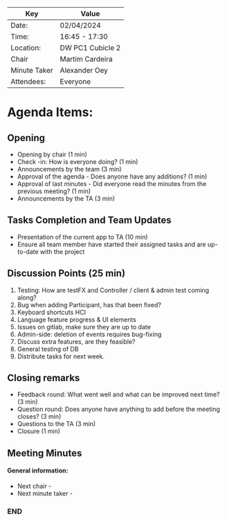 | Key | Value                        |
| --- |------------------------------|
| Date: | 02/04/2024                 |
| Time: | 16:45 - 17:30              |
| Location: | DW PC1 Cubicle 2       |
| Chair | Martim Cardeira            |
| Minute Taker | Alexander Oey       |
| Attendees: | Everyone              |

# Agenda Items:

## Opening
- Opening by chair (1 min)
- Check -in: How is everyone doing? (1 min)
- Announcements by the team (3 min)
- Approval of the agenda - Does anyone have any additions? (1 min)
- Approval of last minutes - Did everyone read the minutes from the previous meeting? (1 min)
- Announcements by the TA (3 min)

## Tasks Completion and Team Updates
- Presentation of the current app to TA (10 min)
- Ensure all team member have started their assigned tasks and are up-to-date with the project

## Discussion Points (25 min)

1. Testing: How are testFX and Controller / client & admin test coming along?
2. Bug when adding Participant, has that been fixed?
3. Keyboard shortcuts HCI
4. Language feature progress & UI elements
5. Issues on gitlab, make sure they are up to date
6. Admin-side: deletion of events requires bug-fixing
7. Discuss extra features, are they feasible?
8. General testing of DB
9. Distribute tasks for next week.

## Closing remarks
- Feedback round: What went well and what can be improved next time? (3 min)
- Question round: Does anyone have anything to add before the meeting closes? (3 min)
- Questions to the TA (3 min)
- Closure (1 min)

## Meeting Minutes

#### General information:
- Next chair - 
- Next minute taker - 

### END